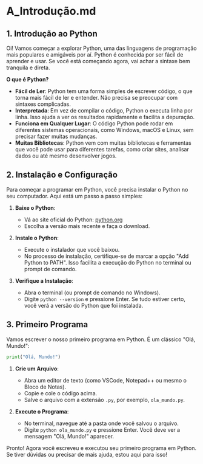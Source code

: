 # A_Introdução.md

## 1. Introdução ao Python

Oi! Vamos começar a explorar Python, uma das linguagens de programação mais populares e amigáveis por aí. Python é conhecida por ser fácil de aprender e usar. Se você está começando agora, vai achar a sintaxe bem tranquila e direta.

**O que é Python?**
- **Fácil de Ler**: Python tem uma forma simples de escrever código, o que torna mais fácil de ler e entender. Não precisa se preocupar com sintaxes complicadas.
- **Interpretada**: Em vez de compilar o código, Python o executa linha por linha. Isso ajuda a ver os resultados rapidamente e facilita a depuração.
- **Funciona em Qualquer Lugar**: O código Python pode rodar em diferentes sistemas operacionais, como Windows, macOS e Linux, sem precisar fazer muitas mudanças.
- **Muitas Bibliotecas**: Python vem com muitas bibliotecas e ferramentas que você pode usar para diferentes tarefas, como criar sites, analisar dados ou até mesmo desenvolver jogos.

## 2. Instalação e Configuração

Para começar a programar em Python, você precisa instalar o Python no seu computador. Aqui está um passo a passo simples:

1. **Baixe o Python**:
   - Vá ao site oficial do Python: [python.org](https://www.python.org/downloads/)
   - Escolha a versão mais recente e faça o download.

2. **Instale o Python**:
   - Execute o instalador que você baixou.
   - No processo de instalação, certifique-se de marcar a opção "Add Python to PATH". Isso facilita a execução do Python no terminal ou prompt de comando.

3. **Verifique a Instalação**:
   - Abra o terminal (ou prompt de comando no Windows).
   - Digite `python --version` e pressione Enter. Se tudo estiver certo, você verá a versão do Python que foi instalada.

## 3. Primeiro Programa

Vamos escrever o nosso primeiro programa em Python. É um clássico "Olá, Mundo!":

```python
print("Olá, Mundo!")
```

1. **Crie um Arquivo**:
   - Abra um editor de texto (como VSCode, Notepad++ ou mesmo o Bloco de Notas).
   - Copie e cole o código acima.
   - Salve o arquivo com a extensão `.py`, por exemplo, `ola_mundo.py`.

2. **Execute o Programa**:
   - No terminal, navegue até a pasta onde você salvou o arquivo.
   - Digite `python ola_mundo.py` e pressione Enter. Você deve ver a mensagem "Olá, Mundo!" aparecer.

Pronto! Agora você escreveu e executou seu primeiro programa em Python. Se tiver dúvidas ou precisar de mais ajuda, estou aqui para isso!
